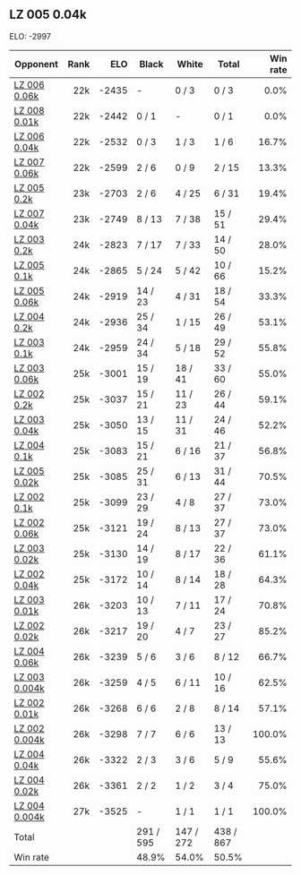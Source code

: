 ## LZ 005 0.04k ##

ELO: -2997

Opponent | Rank | ELO | Black | White | Total | Win rate
---------|-----:|----:|-------|-------|-------|-------:
[LZ 006 0.06k](LZ%20006%200.06k.md) | 22k | -2435 | - | 0 / 3 | 0 / 3 | 0.0%
[LZ 008 0.01k](LZ%20008%200.01k.md) | 22k | -2442 | 0 / 1 | - | 0 / 1 | 0.0%
[LZ 006 0.04k](LZ%20006%200.04k.md) | 22k | -2532 | 0 / 3 | 1 / 3 | 1 / 6 | 16.7%
[LZ 007 0.06k](LZ%20007%200.06k.md) | 22k | -2599 | 2 / 6 | 0 / 9 | 2 / 15 | 13.3%
[LZ 005 0.2k](LZ%20005%200.2k.md) | 23k | -2703 | 2 / 6 | 4 / 25 | 6 / 31 | 19.4%
[LZ 007 0.04k](LZ%20007%200.04k.md) | 23k | -2749 | 8 / 13 | 7 / 38 | 15 / 51 | 29.4%
[LZ 003 0.2k](LZ%20003%200.2k.md) | 24k | -2823 | 7 / 17 | 7 / 33 | 14 / 50 | 28.0%
[LZ 005 0.1k](LZ%20005%200.1k.md) | 24k | -2865 | 5 / 24 | 5 / 42 | 10 / 66 | 15.2%
[LZ 005 0.06k](LZ%20005%200.06k.md) | 24k | -2919 | 14 / 23 | 4 / 31 | 18 / 54 | 33.3%
[LZ 004 0.2k](LZ%20004%200.2k.md) | 24k | -2936 | 25 / 34 | 1 / 15 | 26 / 49 | 53.1%
[LZ 003 0.1k](LZ%20003%200.1k.md) | 24k | -2959 | 24 / 34 | 5 / 18 | 29 / 52 | 55.8%
[LZ 003 0.06k](LZ%20003%200.06k.md) | 25k | -3001 | 15 / 19 | 18 / 41 | 33 / 60 | 55.0%
[LZ 002 0.2k](LZ%20002%200.2k.md) | 25k | -3037 | 15 / 21 | 11 / 23 | 26 / 44 | 59.1%
[LZ 003 0.04k](LZ%20003%200.04k.md) | 25k | -3050 | 13 / 15 | 11 / 31 | 24 / 46 | 52.2%
[LZ 004 0.1k](LZ%20004%200.1k.md) | 25k | -3083 | 15 / 21 | 6 / 16 | 21 / 37 | 56.8%
[LZ 005 0.02k](LZ%20005%200.02k.md) | 25k | -3085 | 25 / 31 | 6 / 13 | 31 / 44 | 70.5%
[LZ 002 0.1k](LZ%20002%200.1k.md) | 25k | -3099 | 23 / 29 | 4 / 8 | 27 / 37 | 73.0%
[LZ 002 0.06k](LZ%20002%200.06k.md) | 25k | -3121 | 19 / 24 | 8 / 13 | 27 / 37 | 73.0%
[LZ 003 0.02k](LZ%20003%200.02k.md) | 25k | -3130 | 14 / 19 | 8 / 17 | 22 / 36 | 61.1%
[LZ 002 0.04k](LZ%20002%200.04k.md) | 25k | -3172 | 10 / 14 | 8 / 14 | 18 / 28 | 64.3%
[LZ 003 0.01k](LZ%20003%200.01k.md) | 26k | -3203 | 10 / 13 | 7 / 11 | 17 / 24 | 70.8%
[LZ 002 0.02k](LZ%20002%200.02k.md) | 26k | -3217 | 19 / 20 | 4 / 7 | 23 / 27 | 85.2%
[LZ 004 0.06k](LZ%20004%200.06k.md) | 26k | -3239 | 5 / 6 | 3 / 6 | 8 / 12 | 66.7%
[LZ 003 0.004k](LZ%20003%200.004k.md) | 26k | -3259 | 4 / 5 | 6 / 11 | 10 / 16 | 62.5%
[LZ 002 0.01k](LZ%20002%200.01k.md) | 26k | -3268 | 6 / 6 | 2 / 8 | 8 / 14 | 57.1%
[LZ 002 0.004k](LZ%20002%200.004k.md) | 26k | -3298 | 7 / 7 | 6 / 6 | 13 / 13 | 100.0%
[LZ 004 0.04k](LZ%20004%200.04k.md) | 26k | -3322 | 2 / 3 | 3 / 6 | 5 / 9 | 55.6%
[LZ 004 0.02k](LZ%20004%200.02k.md) | 26k | -3361 | 2 / 2 | 1 / 2 | 3 / 4 | 75.0%
[LZ 004 0.004k](LZ%20004%200.004k.md) | 27k | -3525 | - | 1 / 1 | 1 / 1 | 100.0%
Total | | | 291 / 595 | 147 / 272 | 438 / 867 | 
Win rate| | | 48.9% | 54.0% | 50.5% | 
